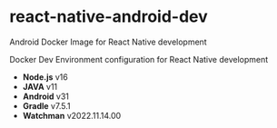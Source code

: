 # react-native-android-dev
Android Docker Image for React Native development

Docker Dev Environment configuration for React Native development

* **Node.js** v16
* **JAVA** v11
* **Android** v31
* **Gradle** v7.5.1
* **Watchman** v2022.11.14.00
